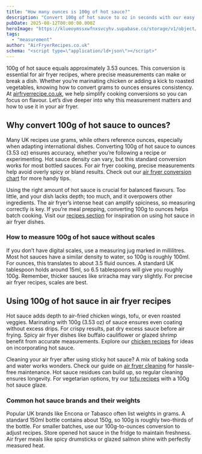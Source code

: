 ```yaml
---
title: "How many ounces is 100g of hot sauce?"
description: "Convert 100g of hot sauce to oz in seconds with our easy guide. Perfect for air fryer recipes and meal prep!"
pubDate: 2025-08-12T00:00:00.000Z
heroImage: "https://klueoymssxwfnxsvcyhv.supabase.co/storage/v1/object/public/md/100g-hot-sauce-to-ounces-a28bdea7.webp"
tags:
  - "measurement"
author: "AirFryerRecipes.co.uk"
schema: "<script type=\"application/ld+json\"></script>"
---
```


<p>100g of hot sauce equals approximately 3.53 ounces. This conversion is essential for air fryer recipes, where precise measurements can make or break a dish. Whether you’re marinating chicken or adding a kick to roasted vegetables, knowing how to convert grams to ounces ensures consistency. At <a href=https://www.airfryerrecipe.co.uk/>airfryerrecipe.co.uk</a>, we help simplify cooking conversions so you can focus on flavour. Let’s dive deeper into why this measurement matters and how to use it in your air fryer.</p>  

<h2>Why convert 100g of hot sauce to ounces?</h2>  
<p>Many UK recipes use grams, while others reference ounces, especially when adapting international dishes. Converting 100g of hot sauce to ounces (3.53 oz) ensures accuracy, whether you’re following a recipe or experimenting. Hot sauce density can vary, but this standard conversion works for most bottled sauces. For air fryer cooking, precise measurements help avoid overly spicy or bland results. Check out our <a href=https://www.airfryerrecipe.co.uk/air-fryer-conversion-chart>air fryer conversion chart</a> for more handy tips.</p>  

<p>Using the right amount of hot sauce is crucial for balanced flavours. Too little, and your dish lacks depth; too much, and it overpowers other ingredients. The air fryer’s intense heat can amplify spiciness, so measuring correctly is key. If you’re meal prepping, converting 100g to ounces helps batch cooking. Visit our <a href=https://www.airfryerrecipe.co.uk/recipes>recipes section</a> for inspiration on using hot sauce in air fryer dishes.</p>  

<h3>How to measure 100g of hot sauce without scales</h3>  
<p>If you don’t have digital scales, use a measuring jug marked in millilitres. Most hot sauces have a similar density to water, so 100g is roughly 100ml. For ounces, this translates to about 3.5 fluid ounces. A standard UK tablespoon holds around 15ml, so 6.5 tablespoons will give you roughly 100g. Remember, thicker sauces like sriracha may vary slightly. For precise air fryer recipes, scales are best.</p>  

<h2>Using 100g of hot sauce in air fryer recipes</h2>  
<p>Hot sauce adds depth to air-fried chicken wings, tofu, or even roasted veggies. Marinating with 100g (3.53 oz) of sauce ensures even coating without excess drips. For crispy results, pat dry excess sauce before air frying. Spicy air fryer dishes like buffalo cauliflower or glazed shrimp benefit from accurate measurements. Explore our <a href=https://www.airfryerrecipe.co.uk/recipe-category/chicken>chicken recipes</a> for ideas on incorporating hot sauce.</p>  

<p>Cleaning your air fryer after using sticky hot sauce? A mix of baking soda and water works wonders. Check our guide on <a href=https://www.airfryerrecipe.co.uk/air-fryer-cleaner>air fryer cleaning</a> for hassle-free maintenance. Hot sauce residues can build up, so regular cleaning ensures longevity. For vegetarian options, try our <a href=https://www.airfryerrecipe.co.uk/recipe-category/tofu>tofu recipes</a> with a 100g hot sauce glaze.</p>  

<h3>Common hot sauce brands and their weights</h3>  
<p>Popular UK brands like Encona or Tabasco often list weights in grams. A standard 150ml bottle contains about 150g, so 100g is roughly two-thirds of the bottle. For smaller batches, use our 100g-to-ounces conversion to adjust recipes. Store opened hot sauce in the fridge to maintain freshness. Air fryer meals like spicy drumsticks or glazed salmon shine with perfectly measured heat.</p>